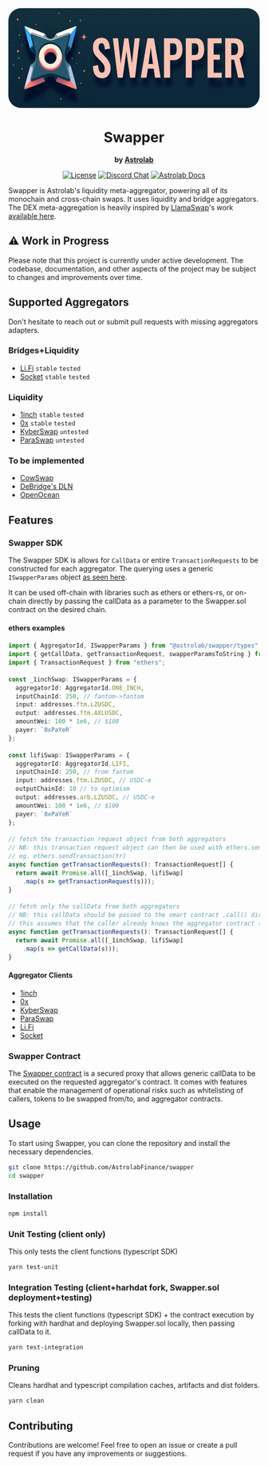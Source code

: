 <div align="center">
  <img height="200x" src="./swapper.png" style="border-radius: 25px;" />
  <h1>Swapper</h1>
  <p>
    <strong>by <a href="https://astrolab.fi">Astrolab<a></strong>
  </p>
  <p>
    <!-- <a href="https://github.com/AstrolabFinance/swapper/actions"><img alt="Build Status" src="https://github.com/AstrolabFinance/swapper/actions/workflows/tests.yaml/badge.svg" /></a> -->
    <a href="https://opensource.org/licenses/MIT"><img alt="License" src="https://img.shields.io/github/license/AstrolabFinance/swapper?color=3AB2FF" /></a>
    <a href="https://discord.gg/PtAkTCwueu"><img alt="Discord Chat" src="https://img.shields.io/discord/984518964371673140"/></a>
    <a href="https://docs.astrolab.fi"><img alt="Astrolab Docs" src="https://img.shields.io/badge/astrolab_docs-F9C3B3" /></a>
  </p>
</div>

Swapper is Astrolab's liquidity meta-aggregator, powering all of its monochain and cross-chain swaps.
It uses liquidity and bridge aggregators. The DEX meta-aggregation is heavily inspired by [LlamaSwap](https://swap.defillama.com/)'s work [available here](https://github.com/LlamaSwap/).

## ⚠️ Work in Progress
Please note that this project is currently under active development. The codebase, documentation, and other aspects of the project may be subject to changes and improvements over time.

## Supported Aggregators
Don't hesitate to reach out or submit pull requests with missing aggregators adapters.

### Bridges+Liquidity
- [Li.Fi](https://li.fi/) `stable` `tested`
- [Socket](https://socket.tech/) `stable` `tested`

### Liquidity
- [1inch](https://1inch.io/) `stable` `tested`
- [0x](https://0x.org/) `stable` `tested`
- [KyberSwap](https://kyberswap.com/) `untested`
- [ParaSwap](https://www.paraswap.io/) `untested`

### To be implemented
- [CowSwap](https://swap.cow.fi/)
- [DeBridge's DLN](https://app.dln.trade/)
- [OpenOcean](https://openocean.finance/)

## Features

### Swapper SDK

The Swapper SDK is allows for `CallData` or entire `TransactionRequests` to be constructed for each aggregator.
The querying uses a generic `ISwapperParams` object [as seen here](https://github.com/AstrolabFinance/swapper/blob/main/src/index.ts).

It can be used off-chain with libraries such as ethers or ethers-rs, or on-chain directly by passing the callData as a parameter to the Swapper.sol contract on the desired chain.

#### ethers examples

```typescript
import { AggregatorId, ISwapperParams } from "@astrolab/swapper/types";
import { getCallData, getTransactionRequest, swapperParamsToString } from "@astrolab/swapper";
import { TransactionRequest } from "ethers";

const _1inchSwap: ISwapperParams = {
  aggregatorId: AggregatorId.ONE_INCH,
  inputChainId: 250, // fantom->fantom
  input: addresses.ftm.LZUSDC,
  output: addresses.ftm.AXLUSDC,
  amountWei: 100 * 1e6, // $100
  payer: `0xPaYeR`
};

const lifiSwap: ISwapperParams = {
  aggregatorId: AggregatorId.LIFI,
  inputChainId: 250, // from fantom
  input: addresses.ftm.LZUSDC, // USDC-e
  outputChainId: 10 // to optimism
  output: addresses.arb.LZUSDC, // USDC-e
  amountWei: 100 * 1e6, // $100
  payer: `0xPaYeR`
};

// fetch the transaction request object from both aggregators
// NB: this transaction request object can then be used with ethers.sendTransaction
// eg. ethers.sendTransaction(tr)
async function getTransactionRequests(): TransactionRequest[] {
  return await Promise.all([_1inchSwap, lifiSwap]
    .map(s => getTransactionRequest(s)));
}

// fetch only the callData from both aggregators
// NB: this callData should be passed to the smart contract .call() directly
// this assumes that the caller already knows the aggregator contract (available in tr.to)
async function getTransactionRequests(): TransactionRequest[] {
  return await Promise.all([_1inchSwap, lifiSwap]
    .map(s => getCallData(s)));
}

```

#### Aggregator Clients

- [1inch](https://github.com/AstrolabFinance/swapper/blob/main/src/OneInch/index.ts)
- [0x](https://github.com/AstrolabFinance/swapper/blob/main/src/ZeroX/index.ts)
- [KyberSwap](https://github.com/AstrolabFinance/swapper/blob/main/src/KyberSwap/index.ts)
- [ParaSwap](https://github.com/AstrolabFinance/swapper/blob/main/src/ParaSwap/index.ts)
- [Li.Fi](https://github.com/AstrolabFinance/swapper/blob/main/src/LiFi/index.ts)
- [Socket](https://github.com/AstrolabFinance/swapper/blob/main/src/Socket/index.ts)

### Swapper Contract

The [Swapper contract](https://github.com/AstrolabFinance/swapper/blob/main/contracts/Swapper.sol) is a secured proxy that allows generic callData to be executed on the requested aggregator's contract. It comes with features that enable the management of operational risks such as whitelisting of callers, tokens to be swapped from/to, and aggregator contracts.

## Usage

To start using Swapper, you can clone the repository and install the necessary dependencies.
```bash
git clone https://github.com/AstrolabFinance/swapper
cd swapper
```

### Installation

```bash
npm install
```

### Unit Testing (client only)

This only tests the client functions (typescript SDK)

```bash
yarn test-unit
```

### Integration Testing (client+harhdat fork, Swapper.sol deployment+testing)

This tests the client functions (typescript SDK) + the contract execution by forking with hardhat and deploying Swapper.sol locally, then passing callData to it.

```bash
yarn test-integration
```

### Pruning

Cleans hardhat and typescript compilation caches, artifacts and dist folders.

```bash
yarn clean
```

## Contributing

Contributions are welcome! Feel free to open an issue or create a pull request if you have any improvements or suggestions.
